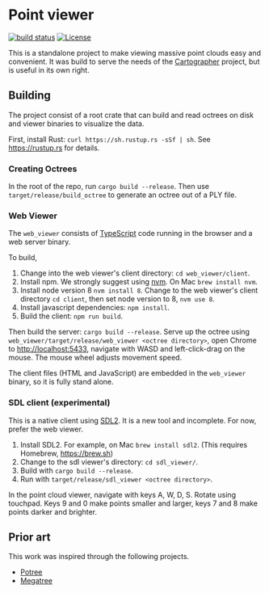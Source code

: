 # Point viewer

[![build status](https://travis-ci.org/googlecartographer/point_cloud_viewer.svg?branch=master)](https://travis-ci.org/googlecartographer/point_cloud_viewer) [![License](https://img.shields.io/badge/License-Apache%202.0-blue.svg)](https://github.com/googlecartographer/point_cloud_viewer/blob/master/LICENSE)

This is a standalone project to make viewing massive point clouds easy and convenient.
It was build to serve the needs of the [Cartographer](https://github.com/googlecartographer) project, but is useful in its own right.

## Building

The project consist of a root crate that can build and read octrees on disk and viewer binaries to visualize the data.

First, install Rust: `curl https://sh.rustup.rs -sSf | sh`.
See <https://rustup.rs> for details.

### Creating Octrees

In the root of the repo, run `cargo build --release`.
Then use `target/release/build_octree` to generate an octree out of a PLY file.

### Web Viewer

The `web_viewer` consists of [TypeScript](https://www.typescriptlang.org) code running in the browser and a web server binary.

To build,

1. Change into the web viewer's client directory: `cd web_viewer/client`.
2. Install npm. We strongly suggest using [nvm](https://github.com/creationix/nvm). On Mac `brew install nvm`. 
3. Install node version 8 `nvm install 8`. Change to the web viewer's client directory `cd client`, then set node version to 8, `nvm use 8`. 
4. Install javascript dependencies: `npm install`.
5. Build the client: `npm run build`.

Then build the server: `cargo build --release`.
Serve up the octree using `web_viewer/target/release/web_viewer <octree directory>`, open Chrome to <http://localhost:5433>, navigate with WASD and left-click-drag on the mouse.
The mouse wheel adjusts movement speed.

The client files (HTML and JavaScript) are embedded in the `web_viewer` binary, so it is fully stand alone.

### SDL client (experimental)

This is a native client using [SDL2](https://libsdl.org).
It is a new tool and incomplete.
For now, prefer the web viewer.

1. Install SDL2. For example, on Mac `brew install sdl2`. (This requires Homebrew, https://brew.sh)
2. Change to the sdl viewer's directory: `cd sdl_viewer/`. 
3. Build with `cargo build --release`. 
4. Run with `target/release/sdl_viewer <octree directory>`.

In the point cloud viewer, navigate with keys A, W, D, S. Rotate using touchpad. Keys 9 and 0 make points smaller and larger, keys 7 and 8 make points darker and brighter. 


## Prior art

This work was inspired through the following projects.

- [Potree](http://potree.org)
- [Megatree](http://wiki.ros.org/megatree)
